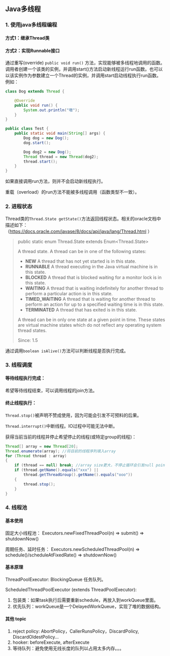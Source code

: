 ## Java多线程

### 1. 使用java多线程编程

#### 方式1：继承Thread类

#### 方式2：实现Runnable接口

通过重写(override)  `public void run()` 方法，实现能够被多线程地调用的函数。调用者创建一个该类的实例，并调用start()方法启动新线程运行run函数。也可以以该实例作为参数建立一个Thread的实例，并调用start启动线程执行run函数。例如：

```java
class Dog extends Thread {

    @Override
    public void run() {
        System.out.println("嗷");
    }
}

public class Test {
    public static void main(String[] args) {
        Dog dog = new Dog();
        dog.start();

		Dog dog2 = new Dog();
        Thread thread = new Thread(dog2);
        thread.start();
    }
}
```

如果直接调用run方法，则并不会启动新线程执行。

重载（overload）的run方法不能被多线程调用（函数类型不一致）。


### 2. 进程状态

Thread类的`Thread.State getState()`方法返回线程状态。相关的oracle文档中描述如下：（https://docs.oracle.com/javase/8/docs/api/java/lang/Thread.html ）


> public static enum Thread.State
> extends Enum<Thread.State>
>
> A thread state. A thread can be in one of the following states:
>
>   - **NEW**
>	A thread that has not yet started is in this state.
>   - **RUNNABLE**
>    A thread executing in the Java virtual machine is in this state.
>   - **BLOCKED**
>    A thread that is blocked waiting for a monitor lock is in this state.
>   - **WAITING**
>    A thread that is waiting indefinitely for another thread to perform a particular action is in this state.
>   - **TIMED_WAITING**
>    A thread that is waiting for another thread to perform an action for up to a specified waiting time is in this state.
>   - **TERMINATED**
>    A thread that has exited is in this state.
>
> A thread can be in only one state at a given point in time. These states are virtual machine states which do not reflect any operating system thread states.
>
> Since:
>    1.5



通过调用`boolean isAlive()`方法可以判断线程是否执行完成。



### 3. 线程调度

#### 等待线程执行完成：

希望等待线程结束，可以调用线程的join方法。

#### 终止线程执行：

`Thread.stop()`被声明不赞成使用，因为可能会引发不可预料的后果。

`Thread.interrupt()`中断线程。IO过程中可能无法中断。

获得当前当前的线程并停止希望停止的线程(或特定group的线程)：

```java
Thread[] array = new Thread[20];
Thread.enumerate(array); //将目前的线程序列填入array
for (Thread thread : array)
{
	if (thread == null) break; //array size更大，不停止循环会引发null pointer
	if (thread.getName().equals("xxx") ||
		thread.getThreadGroup().getName().equals("ooo"))
	{
		thread.stop();
	}
}

```

### 4. 线程池

#### 基本使用

固定大小线程池： Executors.newFixedThreadPool(n) => submit() => shutdownNow()

周期任务、延时任务： Executors.newScheduledThreadPool(n) => schedule()/scheduleAtFixedRate() => shutdownNow()

#### 基本原理

ThreadPoolExecutor: BlockingQueue 任务队列。

ScheduledThreadPoolExecutor (extends ThreadPoolExecutor): 

1. 包装类：如果task执行后需要重新schedule，再放入到workQueue里面。
2. 优先队列：workQueue是一个DelayedWorkQueue，实现了堆的数据结构。

#### 其他 topic

1. reject policy: AbortPolicy，CallerRunsPolicy，DiscardPolicy, DiscardOldestPolicy...
2. hooker: beforeExecute, afterExecute
3. 等待队列：避免使用无线长度的队列以占用太多内存。。。
